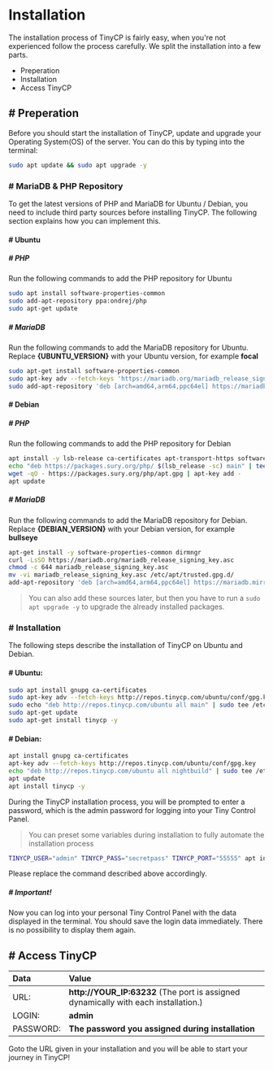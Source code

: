 # Installation

The installation process of TinyCP is fairly easy, when you're not experienced follow the process carefully. We split the installation into a few parts.

* Preperation
* Installation
* Access TinyCP

## \# Preperation

Before you should start the installation of TinyCP, update and upgrade your Operating System\(OS\) of the server. You can do this by typing into the terminal:

```bash
sudo apt update && sudo apt upgrade -y
```

### \# MariaDB & PHP Repository

To get the latest versions of PHP and MariaDB for Ubuntu / Debian, you need to include third party sources before installing TinyCP. The following section explains how you can implement this.

#### \# Ubuntu

##### \# PHP

Run the following commands to add the PHP repository for Ubuntu

```bash
sudo apt install software-properties-common
sudo add-apt-repository ppa:ondrej/php
sudo apt-get update
```

##### \# MariaDB

Run the following commands to add the MariaDB repository for Ubuntu. Replace **{UBUNTU_VERSION}** with your Ubuntu version, for example **focal**

```bash
sudo apt-get install software-properties-common
sudo apt-key adv --fetch-keys 'https://mariadb.org/mariadb_release_signing_key.asc'
sudo add-apt-repository 'deb [arch=amd64,arm64,ppc64el] https://mariadb.mirror.iphh.net/repo/10.6/ubuntu {UBUNTU_VERSION} main'
```

#### \# Debian

##### \# PHP

Run the following commands to add the PHP repository for Debian

```bash
apt install -y lsb-release ca-certificates apt-transport-https software-properties-common
echo "deb https://packages.sury.org/php/ $(lsb_release -sc) main" | tee /etc/apt/sources.list.d/sury-php.list
wget -qO - https://packages.sury.org/php/apt.gpg | apt-key add -
apt update
```

##### \# MariaDB

Run the following commands to add the MariaDB repository for Debian. Replace **{DEBIAN_VERSION}** with your Debian version, for example **bullseye**

```bash
apt-get install -y software-properties-common dirmngr
curl -LsSO https://mariadb.org/mariadb_release_signing_key.asc
chmod -c 644 mariadb_release_signing_key.asc
mv -vi mariadb_release_signing_key.asc /etc/apt/trusted.gpg.d/
add-apt-repository 'deb [arch=amd64,arm64,ppc64el] https://mariadb.mirror.iphh.net/repo/10.6/debian {DEBIAN_VERSION} main'
```

>You can also add these sources later, but then you have to run a `sudo apt upgrade -y` to upgrade the already installed packages.

### \# Installation

The following steps describe the installation of TinyCP on Ubuntu and Debian.

#### \# Ubuntu:

```bash
sudo apt install gnupg ca-certificates
sudo apt-key adv --fetch-keys http://repos.tinycp.com/ubuntu/conf/gpg.key
sudo echo "deb http://repos.tinycp.com/ubuntu all main" | sudo tee /etc/apt/sources.list.d/tinycp.list
sudo apt-get update
sudo apt-get install tinycp -y
```

#### \# Debian:

```bash
apt install gnupg ca-certificates
apt-key adv --fetch-keys http://repos.tinycp.com/ubuntu/conf/gpg.key
echo "deb http://repos.tinycp.com/ubuntu all nightbuild" | sudo tee /etc/apt/sources.list.d/tinycp.list
apt update
apt install tinycp -y
```
During the TinyCP installation process, you will be prompted to enter a password, which is the admin password for logging into your Tiny Control Panel.

>You can preset some variables during installation to fully automate the installation process
```bash
TINYCP_USER="admin" TINYCP_PASS="secretpass" TINYCP_PORT="55555" apt install tinycp -y
```
Please replace the command described above accordingly.

##### \# Important!

Now you can log into your personal Tiny Control Panel with the data displayed in the terminal. You should save the login data immediately. There is no possibility to display them again.

## \# Access TinyCP

| Data | Value |
| :--- |:---|
| URL: | **http://YOUR_IP:63232** (The port is assigned dynamically with each installation.)|
| LOGIN: | **admin** |
| PASSWORD: | **The password you assigned during installation** |

Goto the URL given in your installation and you will be able to start your journey in TinyCP!

